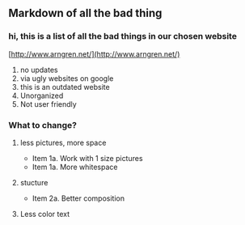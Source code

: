 ## Markdown of all the bad thing

### hi, this is a list of all the bad things in our chosen website 

[http://www.arngren.net/](http://www.arngren.net/)


  1. no updates 
  2. via ugly websites on google 
  3. this is an outdated website 
  4. Unorganized 
  5. Not user friendly 


### What to change?

  1. less pictures, more space
     * Item 1a. Work with 1 size pictures
     * Item 1a. More whitespace 
     
  2. stucture
     * Item 2a. Better composition
   
  3. Less color text
     
  











